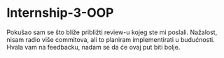 # Internship-3-OOP
Pokušao sam se što bliže približti review-u kojeg ste mi poslali. Nažalost, nisam radio više commitova, ali to planiram implementirati u budućnosti.
Hvala vam na feedbacku, nadam se da će ovaj put biti bolje.
